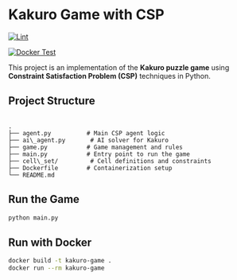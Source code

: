 # Kakuro Game with CSP

[![Lint](https://github.com/parvvaresh/Kakuro/actions/workflows/lint.yml/badge.svg?branch=main)](https://github.com/parvvaresh/Kakuro/actions/workflows/lint.yml)

[![Docker Test](https://github.com/parvvaresh/Kakuro/actions/workflows/docker-test.yml/badge.svg?branch=main)](https://github.com/parvvaresh/Kakuro/actions/workflows/docker-test.yml)


This project is an implementation of the **Kakuro puzzle game** using **Constraint Satisfaction Problem (CSP)** techniques in Python.

## Project Structure
```

.
├── agent.py          # Main CSP agent logic
├── ai\_agent.py       # AI solver for Kakuro
├── game.py           # Game management and rules
├── main.py           # Entry point to run the game
├── cell\_set/         # Cell definitions and constraints
├── Dockerfile        # Containerization setup
└── README.md

````

## Run the Game
```bash
python main.py
````

## Run with Docker

```bash
docker build -t kakuro-game .
docker run --rm kakuro-game
```

